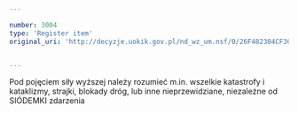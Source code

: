 ```yaml
---

number: 3004
type: 'Register item'
original_uri: 'http://decyzje.uokik.gov.pl/nd_wz_um.nsf/0/26F482304CF30306C12579DD002CC5FE?OpenDocument'


---
```


Pod pojęciem siły wyższej należy rozumieć m.in. wszelkie katastrofy i kataklizmy, strajki, blokady dróg, lub inne nieprzewidziane, niezależne od SIÓDEMKI zdarzenia

